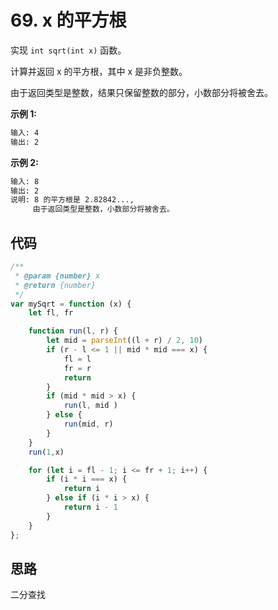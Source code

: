 # 69. x 的平方根

实现 `int sqrt(int x)` 函数。

计算并返回 x 的平方根，其中 x 是非负整数。

由于返回类型是整数，结果只保留整数的部分，小数部分将被舍去。

**示例 1:**

```bash
输入: 4
输出: 2
```

**示例 2:**

```bash
输入: 8
输出: 2
说明: 8 的平方根是 2.82842..., 
     由于返回类型是整数，小数部分将被舍去。
```

## 代码

```js
/**
 * @param {number} x
 * @return {number}
 */
var mySqrt = function (x) {
    let fl, fr

    function run(l, r) {
        let mid = parseInt((l + r) / 2, 10)
        if (r - l <= 1 || mid * mid === x) {
            fl = l
            fr = r
            return
        }
        if (mid * mid > x) {
            run(l, mid )
        } else {
            run(mid, r)
        }
    }
    run(1,x)

    for (let i = fl - 1; i <= fr + 1; i++) {
        if (i * i === x) {
            return i
        } else if (i * i > x) {
            return i - 1
        }
    }
};
```

## 思路

二分查找